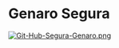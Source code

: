 # Genaro Segura
[![Git-Hub-Segura-Genaro.png](https://i.postimg.cc/QdyfbdKZ/Git-Hub-Segura-Genaro.png)](https://postimg.cc/VJX9s1FK)
